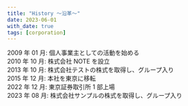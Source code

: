 ```yaml
---
title: "History ～沿革～"
date: 2023-06-01
with_date: true
tags: [corporation]
---
```


<!--more-->

2009 年 01 月: 個人事業主としての活動を始める  
2010 年 10 月: 株式会社 NOTE を設立  
2013 年 10 月: 株式会社テストの株式を取得し、グループ入り  
2015 年 12 月: 本社を東京に移転  
2022 年 12 月: 東京証券取引所 1 部上場  
2023 年 08 月: 株式会社サンプルの株式を取得し、グループ入り
